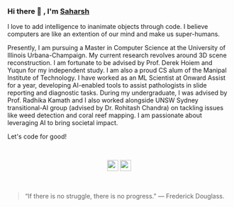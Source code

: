 ### Hi there 👋 , I'm [Saharsh](https://github.com/Saharsh1005)

<!--
 ✨ _special_ ✨ repository because its `README.md` (this file) appears on your GitHub profile.

Here are some ideas to get you started:

- 🔭 I’m currently working on ...
- 🌱 I’m currently learning ...
- 👯 I’m looking to collaborate on ...
- 🤔 I’m looking for help with ...
- 💬 Ask me about ...
- 📫 How to reach me: ...
- 😄 Pronouns: ...
- ⚡ Fun fact: ...
-->
<!-- ![Saharsh](https://github.com/Saharsh1005/Saharsh1005/blob/master/saharsh_banner_white.jpg) -->

I love to add intelligence to inanimate objects through code. I believe computers are like an extention of our mind and make us super-humans.

Presently, I am pursuing a Master in Computer Science at the University of Illinois Urbana-Champaign. My current research revolves around 3D scene reconstruction. I am fortunate to be advised by Prof. Derek Hoiem and Yuqun for my independent study. I am also a proud CS alum of the Manipal Institute of Technology. I have worked as an ML Scientist at Onward Assist for a year, developing AI-enabled tools to assist pathologists in slide reporting and diagnostic tasks. During my undergraduate, I was advised by Prof. Radhika Kamath and I also worked alongside UNSW Sydney transitional-AI group (advised by Dr. Rohitash Chandra) on tackling issues like weed detection and coral reef mapping. I am passionate about leveraging AI to bring societal impact. 

Let's code for good!

<br/>
<p align="center"><a href="https://twitter.com/terabyte_17"><a href="https://www.linkedin.com/in/saharshbarve/"><img src="https://img.shields.io/badge/linkedin-%230077B5.svg?&style=for-the-badge&logo=linkedin&logoColor=white" height=25></a> <a href="https://www.instagram.com/saharsh.10/"><img src="https://img.shields.io/badge/instagram-%23E4405F.svg?&style=for-the-badge&logo=instagram&logoColor=white" height=25></a></p>

<br/>

> “If there is no struggle, there is no progress.” — Frederick Douglass.

<!-- 
[![Github Stats By Anurag](https://github-readme-stats.vercel.app/api?username=Saharsh1005&show_icons=true&title_color=62BFAD&icon_color=79ff97&text_color=F7F8E8&bg_color=151515)](https://github.com/anuraghazra/github-readme-stats)
[![Top Langs](https://github-readme-stats.vercel.app/api/top-langs/?username=Saharsh1005)](https://github.com/anuraghazra/github-readme-stats)
-->
